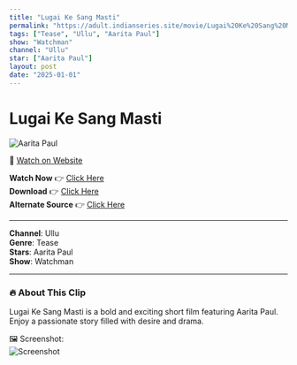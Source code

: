 ```yaml
---
title: "Lugai Ke Sang Masti"
permalink: "https://adult.indianseries.site/movie/Lugai%20Ke%20Sang%20Masti"
tags: ["Tease", "Ullu", "Aarita Paul"]
show: "Watchman"
channel: "Ullu"
star: ["Aarita Paul"]
layout: post
date: "2025-01-01"
---
```


# Lugai Ke Sang Masti

![Aarita Paul](https://shorts.desisins.com/wp-content/uploads/2024/09/Lugai-Ke-Sang-Masti-Watchman-Ullu-DesiSins.com_.jpg)

🔗 [Watch on Website](https://adult.indianseries.site/movie/Lugai%20Ke%20Sang%20Masti)

**Watch Now** 👉 [Click Here](https://adult.indianseries.site/movie/Lugai%20Ke%20Sang%20Masti)  
**Download** 👉 [Click Here](https://adult.indianseries.site/movie/Lugai%20Ke%20Sang%20Masti)  
**Alternate Source** 👉 [Click Here](https://adult.indianseries.site/movie/Lugai%20Ke%20Sang%20Masti)

---

**Channel**: Ullu  
**Genre**: Tease  
**Stars**: Aarita Paul  
**Show**: Watchman

---

### 🔥 About This Clip

Lugai Ke Sang Masti is a bold and exciting short film featuring Aarita Paul. Enjoy a passionate story filled with desire and drama.
 
🖼️ Screenshot:  
![Screenshot](https://shorts.desisins.com/wp-content/uploads/2024/09/Lugai-Ke-Sang-Masti-Watchman-Ullu-DesiSins.com_.jpg)
